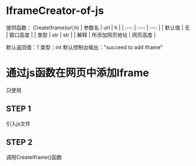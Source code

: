 # IframeCreator-of-js

提供函数：
CreateIframe(url,h)
| 参数名 | url | h |
| :--: | :--: | :--: |
| 默认值 | 无 | 窗口高度 |
| 类型 | str | str |
| 解释 | 所添加网页地址 | 网页高度 |

默认返回值：1
类型：int
默认控制台输出："succeed to add Iframe"

# 通过js函数在网页中添加Iframe
只使用

## STEP 1
引入js文件

## STEP 2
调用CreateIframe()函数